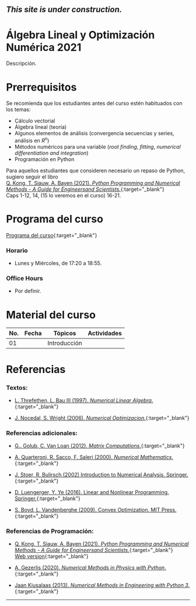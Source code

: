 ## *This site is under construction.*

# Álgebra Lineal y Optimización Numérica 2021

Descripción.


# Prerrequisitos

Se recomienda que los estudiantes antes del curso estén habituados con los temas:
* Cálculo vectorial
* Álgebra lineal (teoría)
* Algunos elementos de análisis (convergencia secuencias y series, análisis en $R^n$)
* Métodos numéricos para una variable (*root finding*, *fitting*, *numerical differentiation and integration*)
* Programación en Python

Para aquellos estudiantes que consideren necesario un repaso de Python, sugiero seguir el libro <br/>
[Q. Kong, T. Siauw, A. Bayen (2021). *Python Programming and Numerical Methods - A Guide for Engineersand Scientists*.](https://pythonnumericalmethods.berkeley.edu/notebooks/Index.html){:target="_blank"}
 <br/>
Caps 1-12, 14, (15 lo veremos en el curso) 16-21.

# Programa del curso
<div id='id-programa'/>

[Programa del curso](programa/Programa-opt2021.pdf){:target="_blank"}

### Horario
<div id='id-horario'/>

* Lunes y Miércoles, de 17:20 a 18:55.

### Office Hours
<div id='id-office'/>

* Por definir.


# Material del curso
<div id='id-material'/>

  **No.**  | **Fecha**    | **Tópicos**                                                                    | **Actividades**
  -------- | ------------ | ------------------------------------------------------------------------------ |  -------------------------------------
  01       |              | Introducción                                                                   | 
  

# Referencias
<div id='id-ref'/>

### Textos:

* [L. Threfethen, L. Bau III (1997). *Numerical Linear Algebra*.](){:target="_blank"}

* [J. Nocedal, S. Wright (2006). *Numerical Optimizacion*.](){:target="_blank"}

### Referencias adicionales:

* [G.. Golub, C. Van Loan (2012). *Matrix Computations*.](){:target="_blank"}

* [A. Quarteroni, R. Sacco, F. Saleri (2000). *Numerical Mathematics*.](){:target="_blank"}

* [J. Stoer, R. Bulirsch (2002) Introduction to Numerical Analysis. Springer.](){:target="_blank"}

* [D. Luengerger, Y. Ye (2016). Linear and Nonlinear Programming. Springer.](){:target="_blank"}

* [S. Boyd, L. Vandenberghe (2009). Convex Optimization. MIT Press.](){:target="_blank"}

### Referencias de Programación:

* [Q. Kong, T. Siauw, A. Bayen (2021). *Python Programming and Numerical Methods - A Guide for Engineersand Scientists*.](http://library.lol/main/C243E02353CAB4D3A26F4DBD0527E133){:target="_blank"} <br/>
  [Web version](https://pythonnumericalmethods.berkeley.edu/notebooks/Index.html){:target="_blank"}

* [A. Gezerlis (2020). *Numerical Methods in Physics with Python*.](http://library.lol/main/16158CCB54986445C6EC84980B58DB7E){:target="_blank"}

* [Jaan Kiusalaas (2013). *Numerical Methods in Engineering with Python 3*.](http://library.lol/main/8F89791F3C9338F2E23EEC2C7BF5403B){:target="_blank"}

---
